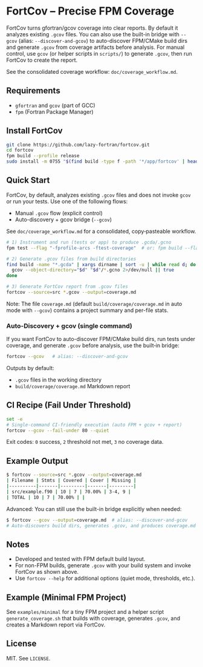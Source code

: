 # FortCov – Precise FPM Coverage

FortCov turns gfortran/gcov coverage into clear reports. By default it analyzes
existing `.gcov` files. You can also use the built-in bridge with `--gcov`
(alias: `--discover-and-gcov`) to auto-discover FPM/CMake build dirs and
generate `.gcov` from coverage artifacts before analysis. For manual control,
use `gcov` (or helper scripts in `scripts/`) to generate `.gcov`, then run
FortCov to create the report.

See the consolidated coverage workflow: `doc/coverage_workflow.md`.

## Requirements

- `gfortran` and `gcov` (part of GCC)
- `fpm` (Fortran Package Manager)

## Install FortCov

```bash
git clone https://github.com/lazy-fortran/fortcov.git
cd fortcov
fpm build --profile release
sudo install -m 0755 "$(find build -type f -path '*/app/fortcov' | head -n1)" /usr/local/bin/fortcov
```

## Quick Start

FortCov, by default, analyzes existing `.gcov` files and does not invoke
`gcov` or run your tests. Use one of the following flows:

- Manual `.gcov` flow (explicit control)
- Auto-discovery + gcov bridge (`--gcov`)

See `doc/coverage_workflow.md` for a consolidated, copy‑pasteable workflow.

```bash
# 1) Instrument and run (tests or app) to produce .gcda/.gcno
fpm test --flag "-fprofile-arcs -ftest-coverage"  # or: fpm build --flag ... && ./build/gfortran_*/app/your_app ...

# 2) Generate .gcov files from build directories
find build -name "*.gcda" | xargs dirname | sort -u | while read d; do
  gcov --object-directory="$d" "$d"/*.gcno 2>/dev/null || true
done

# 3) Generate FortCov report from .gcov files
fortcov --source=src *.gcov --output=coverage.md
```

Note: The file `coverage.md` (default `build/coverage/coverage.md` in
auto mode with `--gcov`) contains a project summary and per-file stats.

### Auto-Discovery + gcov (single command)

If you want FortCov to auto-discover FPM/CMake build dirs, run tests under
coverage, and generate `.gcov` before analysis, use the built‑in bridge:

```bash
fortcov --gcov   # alias: --discover-and-gcov
```

Outputs by default:
- `.gcov` files in the working directory
- `build/coverage/coverage.md` Markdown report

## CI Recipe (Fail Under Threshold)

```bash
set -e
# Single-command CI-friendly execution (auto FPM + gcov + report)
fortcov --gcov --fail-under 80 --quiet
```

Exit codes: `0` success, `2` threshold not met, `3` no coverage data.

## Example Output

```bash
$ fortcov --source=src *.gcov --output=coverage.md
| Filename | Stmts | Covered | Cover | Missing |
|----------|-------|---------|-------|---------|
| src/example.f90 | 10 | 7 | 70.00% | 3-4, 9 |
| TOTAL | 10 | 7 | 70.00% | |
```

Advanced: You can still use the built-in bridge explicitly when needed:

```bash
$ fortcov --gcov --output=coverage.md  # alias: --discover-and-gcov
# Auto-discovers build dirs, generates .gcov, and produces coverage.md
```

## Notes

- Developed and tested with FPM default build layout.
- For non-FPM builds, generate `.gcov` with your build system and invoke FortCov as shown above.
- Use `fortcov --help` for additional options (quiet mode, thresholds, etc.).

## Example (Minimal FPM Project)

See `examples/minimal` for a tiny FPM project and a helper script `generate_coverage.sh` that builds with coverage, generates `.gcov`, and creates a Markdown report via FortCov.

## License

MIT. See `LICENSE`.
